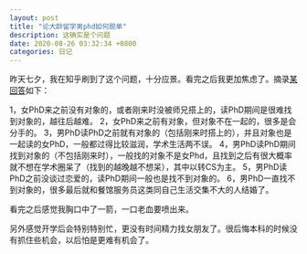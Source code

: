 ```yaml
---
layout: post
title: "论大龄留学男phd如何脱单"
description: 这确实是个问题
date: 2020-08-26 03:32:34 +0800
categories: 日记
---
```


昨天七夕，我在知乎刷到了这个问题，十分应景。看完之后我更加焦虑了。摘录[某回答](https://www.zhihu.com/question/55367640/answer/145331966)如下：

1，女PhD来之前没有对象的，或者刚来时没被师兄搭上的，读PhD期间是很难找到对象的，越往后越难。
2，女PhD来之前有对象，但对象不在一起的，很多是会分手的。
3，男PhD读PhD之前就有对象的（包括刚来时搭上的），并且对象也是一起读的女PhD，一般都过得比较滋润，学术生活两不误。
4，男PhD读PhD期间找到对象的（不包括刚来时），一般找的对象不是女Phd，且找到之后有很大概率就不想在学术圈呆了（找到的越晚越不想呆），其中以转CS为主。
5，男PhD读PhD之前没谈过恋爱的，读PhD期间一般也是找不到对象的。
6，男PhD一直找不到对象的，很多最后就和餐馆服务员这类同自己生活交集不大的人结婚了。

看完之后感觉我胸口中了一箭，一口老血要喷出来。

另外感觉开学后会特别特别忙，更没有时间精力找女朋友了。很后悔本科的时候没有抓住些机会，以后怕是更难有机会了。
